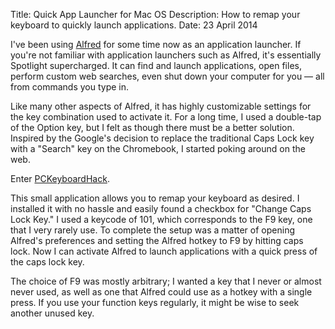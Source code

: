 Title: Quick App Launcher for Mac OS
Description: How to remap your keyboard to quickly launch applications.
Date: 23 April 2014

I've been using [Alfred][] for some time now as an application launcher. If you're not familiar with application launchers such as Alfred, it's essentially Spotlight supercharged. It can find and launch applications, open files, perform custom web searches, even shut down your computer for you — all from commands you type in.

Like many other aspects of Alfred, it has highly customizable settings for the key combination used to activate it. For a long time, I used a double-tap of the Option key, but I felt as though there must be a better solution. Inspired by the Google's decision to replace the traditional Caps Lock key with a "Search" key on the Chromebook, I started poking around on the web.

Enter [PCKeyboardHack][].

This small application allows you to remap your keyboard as desired. I installed it with no hassle and easily found a checkbox for "Change Caps Lock Key." I used a keycode of 101, which corresponds to the F9 key, one that I very rarely use. To complete the setup was a matter of opening Alfred's preferences and setting the Alfred hotkey to F9 by hitting caps lock. Now I can activate Alfred to launch applications with a quick press of the caps lock key.

The choice of F9 was mostly arbitrary; I wanted a key that I never or almost never used, as well as one that Alfred could use as a hotkey with a single press. If you use your function keys regularly, it might be wise to seek another unused key.

[Alfred]: http://www.alfredapp.com
[PCKeyboardHack]: https://pqrs.org/macosx/keyremap4macbook/pckeyboardhack.html
